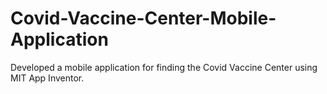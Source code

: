 # Covid-Vaccine-Center-Mobile-Application
Developed a mobile application for finding the Covid Vaccine Center using MIT App Inventor.

